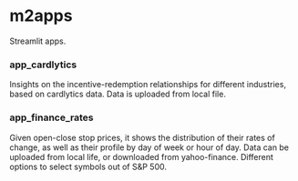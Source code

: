 # m2apps

Streamlit apps.

### app_cardlytics
Insights on the incentive-redemption relationships for different industries, based on cardlytics data. 
Data is uploaded from local file.

### app_finance_rates
Given open-close stop prices, it shows the distribution of their rates of change, as well as their profile by day of week or hour of day.
Data can be uploaded from local life, or downloaded from yahoo-finance. 
Different options to select symbols out of S&P 500.
